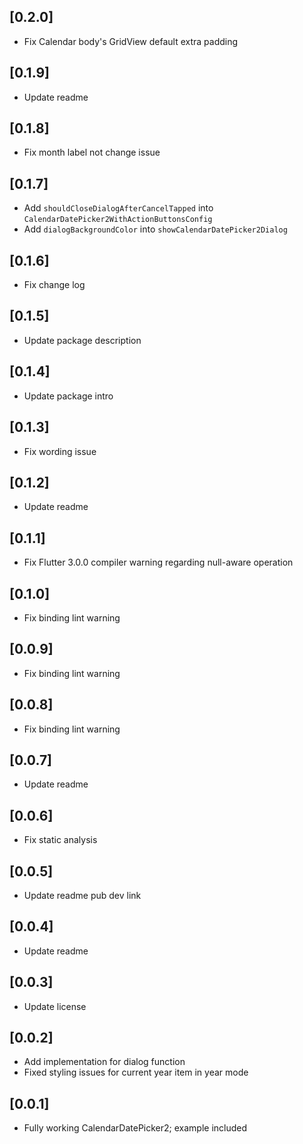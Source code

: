 ## [0.2.0]

- Fix Calendar body's GridView default extra padding

## [0.1.9]

- Update readme

## [0.1.8]

- Fix month label not change issue

## [0.1.7]

- Add `shouldCloseDialogAfterCancelTapped` into `CalendarDatePicker2WithActionButtonsConfig`
- Add `dialogBackgroundColor` into `showCalendarDatePicker2Dialog`

## [0.1.6]

- Fix change log

## [0.1.5]

- Update package description

## [0.1.4]

- Update package intro

## [0.1.3]

- Fix wording issue

## [0.1.2]

- Update readme
## [0.1.1]

- Fix Flutter 3.0.0 compiler warning regarding null-aware operation

## [0.1.0]

- Fix binding lint warning

## [0.0.9]

- Fix binding lint warning

## [0.0.8]

- Fix binding lint warning

## [0.0.7]

- Update readme

## [0.0.6]

- Fix static analysis

## [0.0.5]

- Update readme pub dev link

## [0.0.4]

- Update readme

## [0.0.3]

- Update license

## [0.0.2]

- Add implementation for dialog function
- Fixed styling issues for current year item in year mode

## [0.0.1]

- Fully working CalendarDatePicker2; example included